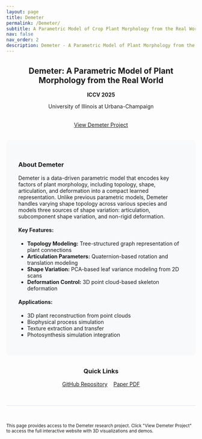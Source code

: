 ```yaml
---
layout: page
title: Demeter
permalink: /Demeter/
subtitle: A Parametric Model of Crop Plant Morphology from the Real World
nav: false
nav_order: 2
description: Demeter - A Parametric Model of Plant Morphology from the Real World (ICCV 2025)
---
```


<div style="text-align: center; margin: 2rem 0;">
  <h2>Demeter: A Parametric Model of Plant Morphology from the Real World</h2>
  <p><strong>ICCV 2025</strong></p>
  <p>University of Illinois at Urbana-Champaign</p>
</div>

<div style="text-align: center; margin: 2rem 0;">
  <a href="/Demeter/index.html" class="btn btn-primary btn-lg" target="_blank">
    <i class="fas fa-external-link-alt"></i> View Demeter Project
  </a>
</div>

<div style="background-color: #f8f9fa; padding: 2rem; border-radius: 8px; margin: 2rem 0;">
  <h3>About Demeter</h3>
  <p>
    Demeter is a data-driven parametric model that encodes key factors of plant morphology, 
    including topology, shape, articulation, and deformation into a compact learned representation. 
    Unlike previous parametric models, Demeter handles varying shape topology across various species 
    and models three sources of shape variation: articulation, subcomponent shape variation, and non-rigid deformation.
  </p>
  
  <h4>Key Features:</h4>
  <ul>
    <li><strong>Topology Modeling:</strong> Tree-structured graph representation of plant connections</li>
    <li><strong>Articulation Parameters:</strong> Quaternion-based rotation and translation modeling</li>
    <li><strong>Shape Variation:</strong> PCA-based leaf variance modeling from 2D scans</li>
    <li><strong>Deformation Control:</strong> 3D point cloud-based skeleton deformation</li>
  </ul>
  
  <h4>Applications:</h4>
  <ul>
    <li>3D plant reconstruction from point clouds</li>
    <li>Biophysical process simulation</li>
    <li>Texture extraction and transfer</li>
    <li>Photosynthesis simulation integration</li>
  </ul>
</div>

<div style="text-align: center; margin: 2rem 0;">
  <h3>Quick Links</h3>
  <div style="display: flex; justify-content: center; gap: 1rem; flex-wrap: wrap;">
    <a href="https://github.com/Tianhang-Cheng/Demeter" class="btn btn-outline-primary" target="_blank">
      <i class="fab fa-github"></i> GitHub Repository
    </a>
    <a href="/Demeter/static/papers/paper.pdf" class="btn btn-outline-primary" target="_blank">
      <i class="fas fa-file-pdf"></i> Paper PDF
    </a>
  </div>
</div>

<div style="margin-top: 3rem; padding-top: 2rem; border-top: 1px solid #dee2e6;">
  <p class="text-muted">
    <small>
      <i class="fas fa-info-circle"></i> 
      This page provides access to the Demeter research project. 
      Click "View Demeter Project" to access the full interactive website with 3D visualizations and demos.
    </small>
  </p>
</div>
